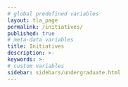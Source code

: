 ```yaml
---
# global predefined variables
layout: tla_page
permalink: /initiatives/
published: true
# meta-data variables
title: Initiatives
description: >-
keywords: >-
# custom variables
sidebar: sidebars/undergraduate.html
---
```

